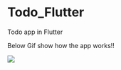 # Todo_Flutter
Todo app in Flutter

Below Gif show how the app works!!

![](https://github.com/Upasana6/Todo_Flutter/blob/main/todoApp.GIF)
